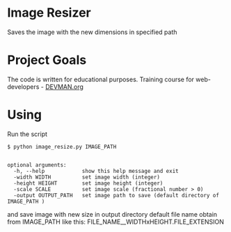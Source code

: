 # Image Resizer

Saves the image with the new dimensions in specified path

# Project Goals

The code is written for educational purposes. Training course for web-developers - [DEVMAN.org](https://devman.org)

# Using

Run the script
```#!bash
$ python image_resize.py IMAGE_PATH


optional arguments:
  -h, --help            show this help message and exit
  -width WIDTH          set image width (integer)
  -height HEIGHT        set image height (integer)
  -scale SCALE          set image scale (fractional number > 0)
  -output OUTPUT_PATH   set image path to save (default directory of IMAGE_PATH )

```

and save image with new size in output directory
default file name obtain from IMAGE_PATH like this:
FILE_NAME__WIDTHxHEIGHT.FILE_EXTENSION
